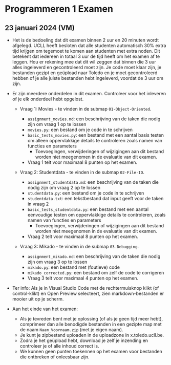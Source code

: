# Programmeren 1 Examen
## 23 januari 2024 (VM)

* Het is de bedoeling dat dit examen binnen 2 uur en 20 minuten wordt afgelegd. UCLL heeft besloten dat alle studenten automatisch 30% extra tijd krijgen om tegemoet te komen aan studenten met extra noden. Dit betekent dat iedereen in totaal 3 uur de tijd heeft om het examen af te leggen. Hou er rekening mee dat dit wil zeggen dat binnen die 3 uur alles ingeleverd en gecontroleerd moet zijn. Je code moet klaar zijn, je bestanden gezipt en geüpload naar Toledo en je moet gecontroleerd hebben of je alle juiste bestanden hebt ingeleverd, voordat de 3 uur om zijn.


* Er zijn meerdere onderdelen in dit examen. Controleer voor het inleveren of je elk onderdeel hebt opgelost.
  * Vraag 1: Movies - te vinden in de submap `01-Object-Oriented`.
    * `assignment_movies.md`: een beschrijving van de taken die nodig zijn om vraag 1 op te lossen
    * `movies.py`: een bestand om je code in te schrijven
    * `basic_tests_movies.py`: een bestand met een aantal basis testen om alleen oppervlakkige details te controleren zoals namen van functies en parameters
      * Toevoegingen, verwijderingen of wijzigingen aan dit bestand worden niet meegenomen in de evaluatie van dit examen.
    * Vraag 1 telt voor maximaal 8 punten op het examen.


  * Vraag 2: Studentdata - te vinden in de submap `02-File-IO`.
    * `assignment_studentdata.md`: een beschrijving van de taken die nodig zijn om vraag 2 op te lossen
    * `studentdata.py`: een bestand om je code in te schrijven
    * `studentdata.txt`: een tekstbestand dat input geeft voor de taken in vraag 2
    * `basic_tests_studentdata.py`: een bestand met een aantal eenvoudige testen om oppervlakkige details te controleren, zoals namen van functies en parameters
      * Toevoegingen, verwijderingen of wijzigingen aan dit bestand worden niet meegenomen in de evaluatie van dit examen.
    * Vraag 2 telt voor maximaal 8 punten op het examen.

  * Vraag 3: Mikado - te vinden in de submap `03-Debugging`.
    * `assignment_mikado.md`: een beschrijving van de taken die nodig zijn om vraag 3 op te lossen
    * `mikado.py`: een bestand met (foutieve) code
    * `mikado_corrected.py`: een bestand om zelf de code te corrigeren
    * Vraag 3 telt voor maximaal 4 punten op het examen.


* Ter info: Als je in Visual Studio Code met de rechtermuisknop klikt (of control-klikt) en Open Preview selecteert, zien markdown-bestanden er mooier uit op je scherm.


* Aan het einde van het examen:
  * Als je tevreden bent met je oplossing (of als je geen tijd meer hebt), comprimeer dan alle benodigde bestanden in een gezipte map met de naam `Naam_Voornaam.zip` (met je eigen naam).
  * Je kunt je zipbestand uploaden in de uploadzone in x.toledo.ucll.be.
  * Zodra je het geüpload hebt, download je zelf je inzending en controleer je of alle inhoud correct is.
  * We kunnen geen punten toekennen op het examen voor bestanden die ontbreken of onleesbaar zijn.
